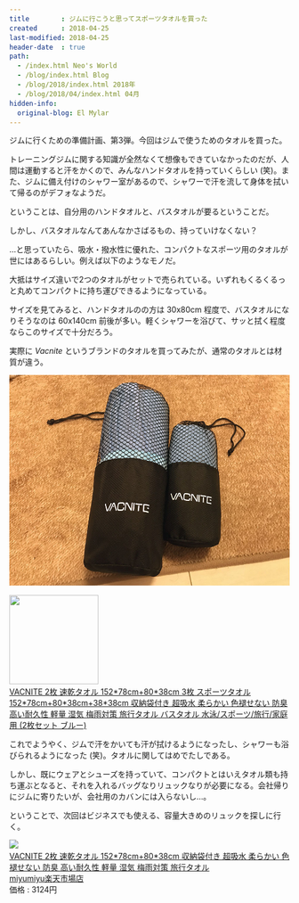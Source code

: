 ```yaml
---
title        : ジムに行こうと思ってスポーツタオルを買った
created      : 2018-04-25
last-modified: 2018-04-25
header-date  : true
path:
  - /index.html Neo's World
  - /blog/index.html Blog
  - /blog/2018/index.html 2018年
  - /blog/2018/04/index.html 04月
hidden-info:
  original-blog: El Mylar
---
```


ジムに行くための準備計画、第3弾。今回はジムで使うためのタオルを買った。

トレーニングジムに関する知識が全然なくて想像もできていなかったのだが、人間は運動すると汗をかくので、みんなハンドタオルを持っていくらしい (笑)。また、ジムに備え付けのシャワー室があるので、シャワーで汗を流して身体を拭いて帰るのがデフォなようだ。

ということは、自分用のハンドタオルと、バスタオルが要るということだ。

しかし、バスタオルなんてあんなかさばるもの、持っていけなくない？

…と思っていたら、吸水・撥水性に優れた、コンパクトなスポーツ用のタオルが世にはあるらしい。例えば以下のようなモノだ。

大抵はサイズ違いで2つのタオルがセットで売られている。いずれもくるくるっと丸めてコンパクトに持ち運びできるようになっている。

サイズを見てみると、ハンドタオルのの方は 30x80cm 程度で、バスタオルになりそうなのは 60x140cm 前後が多い。軽くシャワーを浴びて、サッと拭く程度ならこのサイズで十分だろう。

実際に *Vacnite* というブランドのタオルを買ってみたが、通常のタオルとは材質が違う。

![Vacnite](./25-02-01.jpg)

<div class="ad-amazon">
  <div class="ad-amazon-image">
    <a href="https://www.amazon.co.jp/dp/B074DR4K81?tag=neos21-22&amp;linkCode=osi&amp;th=1&amp;psc=1">
      <img src="https://m.media-amazon.com/images/I/41ClolmGMGL._SL160_.jpg" width="160" height="160">
    </a>
  </div>
  <div class="ad-amazon-info">
    <div class="ad-amazon-title">
      <a href="https://www.amazon.co.jp/dp/B074DR4K81?tag=neos21-22&amp;linkCode=osi&amp;th=1&amp;psc=1">VACNITE 2枚 速乾タオル 152*78cm+80*38cm 3枚 スポーツタオル 152*78cm+80*38cm+38*38cm 収納袋付き 超吸水 柔らかい 色褪せない 防臭 高い耐久性 軽量 湿気 梅雨対策 旅行タオル バスタオル 水泳/スポーツ/旅行/家庭用 (2枚セット ブルー)</a>
    </div>
  </div>
</div>

これでようやく、ジムで汗をかいても汗が拭けるようになったし、シャワーも浴びられるようになった (笑)。タオルに関してはめでたしである。

しかし、既にウェアとシューズを持っていて、コンパクトとはいえタオル類も持ち運ぶとなると、それを入れるバッグなりリュックなりが必要になる。会社帰りにジムに寄りたいが、会社用のカバンには入らないし…。

ということで、次回はビジネスでも使える、容量大きめのリュックを探しに行く。

<div class="ad-rakuten">
  <div class="ad-rakuten-image">
    <a href="https://hb.afl.rakuten.co.jp/hgc/g00tn022.waxyc1b8.g00tn022.waxydb52/?pc=https%3A%2F%2Fitem.rakuten.co.jp%2Fmiyumiyushop%2F4919400402444%2F&amp;m=http%3A%2F%2Fm.rakuten.co.jp%2Fmiyumiyushop%2Fi%2F10000344%2F">
      <img src="https://thumbnail.image.rakuten.co.jp/@0_mall/miyumiyushop/cabinet/r_1585472801/4919400402444.jpg?_ex=128x128">
    </a>
  </div>
  <div class="ad-rakuten-info">
    <div class="ad-rakuten-title">
      <a href="https://hb.afl.rakuten.co.jp/hgc/g00tn022.waxyc1b8.g00tn022.waxydb52/?pc=https%3A%2F%2Fitem.rakuten.co.jp%2Fmiyumiyushop%2F4919400402444%2F&amp;m=http%3A%2F%2Fm.rakuten.co.jp%2Fmiyumiyushop%2Fi%2F10000344%2F">VACNITE 2枚 速乾タオル 152*78cm+80*38cm 収納袋付き 超吸水 柔らかい 色褪せない 防臭 高い耐久性 軽量 湿気 梅雨対策 旅行タオル</a>
    </div>
    <div class="ad-rakuten-shop">
      <a href="https://hb.afl.rakuten.co.jp/hgc/g00tn022.waxyc1b8.g00tn022.waxydb52/?pc=https%3A%2F%2Fwww.rakuten.co.jp%2Fmiyumiyushop%2F&amp;m=http%3A%2F%2Fm.rakuten.co.jp%2Fmiyumiyushop%2F">miyumiyu楽天市場店</a>
    </div>
    <div class="ad-rakuten-price">価格 : 3124円</div>
  </div>
</div>
